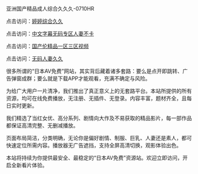 亚洲国产精品成人综合久久久-0710HR

点击访问：<a href="https://heiliao2dmwwy.pages.dev">婷婷综合久久</a>

点击访问：<a href="https://heiliaoe8ajia.pages.dev">中文字幕无码专区人妻不卡</a>

点击访问：<a href="https://heiliaoll4qsx.pages.dev">国产伦精品一区三区视频</a>

点击访问：<a href="https://heiliaoe8ajia.pages.dev">无码人妻久久</a>


很多所谓的“日本AV免费”网站，其实背后藏着诸多套路：要么是点开即跳转、广告弹窗成群；要么就是下载APP才能观看，充满不确定与风险。

为给广大用户一片清净，我们推出了真正意义上的无套路平台。本站所提供的所有资源，均可在线免费播放，无注册、无插件、无登录。内容丰富，题材齐全，且每日实时更新。

我们精选了当红女优、高分系列、剧情向大作及不易获取的精品影片，每一部作品都保证高清完整、无删减播放。

页面布局简洁，分类明确，无论你是偏好剧情、制服、巨乳、人妻还是素人，都可快速定位所需内容。播放器无广告遮挡，支持全屏高清切换，观影体验出色。

本站将持续为你提供最安全、最稳定的“日本AV免费”资源站。欢迎立即访问，开启全新看片体验。

<span style="display:none;">[Canonical link]( https://github.com/nlb20250710/riben302 ）</span>

